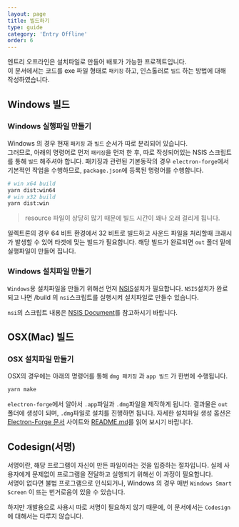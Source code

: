 ```yaml
---
layout: page
title: 빌드하기
type: guide
category: 'Entry Offline'
order: 6
---
```


엔트리 오프라인은 설치파일로 만들어 배포가 가능한 프로젝트입니다.  
이 문서에서는 코드를 exe 파일 형태로 `패키징` 하고, 인스톨러로 `빌드` 하는 방법에 대해 작성하였습니다.

## Windows 빌드

### Windows 실행파일 만들기

Windows 의 경우 현재 `패키징` 과 `빌드` 순서가 따로 분리되어 있습니다.  
그러므로, 아래의 명령어로 먼저 `패키징`을 먼저 한 후, 따로 작성되어있는 NSIS 스크립트를 통해 `빌드` 해주셔야 합니다.
패키징과 관련된 기본동작의 경우 `electron-forge`에서 기본적인 작업을 수행하므로, `package.json`에 등록된 명령어를 수행합니다.

```bash
# win x64 build
yarn dist:win64
# win x32 build
yarn dist:win
```

> resource 파일이 상당히 많기 때문에 빌드 시간이 꽤나 오래 걸리게 됩니다.

일렉트론의 경우 64 비트 환경에서 32 비트로 빌드하고 사운드 파일을 처리할때 크래시가 발생할 수 있어 타겟에 맞는 빌드가 필요합니다. 해당 빌드가 완료되면 `out` 폴더 밑에 실행파일이 만들어 집니다.

### Windows 설치파일 만들기

`Windows`용 설치파일을 만들기 위해선 먼저 [NSIS](http://nsis.sourceforge.net/Download)설치가 필요합니다. `NSIS`설치가 완료되고 나면 /build 의 `nsi`스크립트를 실행시켜 설치파일로 만들수 있습니다.

`nsi`의 스크립트 내용은 [NSIS Document](http://nsis.sourceforge.net/Docs/)를 참고하시기 바랍니다.

## OSX(Mac) 빌드

### OSX 설치파일 만들기

OSX의 경우에는 아래의 명령어를 통해 `dmg 패키징` 과 `app 빌드` 가 한번에 수행됩니다.

``` bash
yarn make
```

`electron-forge`에서 알아서 `.app`파일과 `.dmg`파일을 제작하게 됩니다. 결과물은 `out`폴더에 생성이 되며, `.dmg`파일로 설치를 진행하면 됩니다. 자세한 설치파일 생성 옵션은 [Electron-Forge 문서](https://electronforge.io/) 사이트와 [README.md](https://github.com/electron-userland/electron-forge)를 읽어 보시기 바랍니다.

## Codesign(서명)

서명이란, 해당 프로그램이 자신이 만든 파일이라는 것을 입증하는 절차입니다. 실제 사용자에게 문제없이 프로그램을 전달하고 실행되기 위해선 이 과정이 필요합니다.  
서명이 없다면 불법 프로그램으로 인식되거나, Windows 의 경우 매번 `Windows Smart Screen` 이 뜨는 번거로움이 있을 수 있습니다.

하지만 개발용으로 사용시 따로 서명이 필요하지 않기 때문에, 이 문서에서는 `Codesign`에 대해서는 다루지 않습니다.
